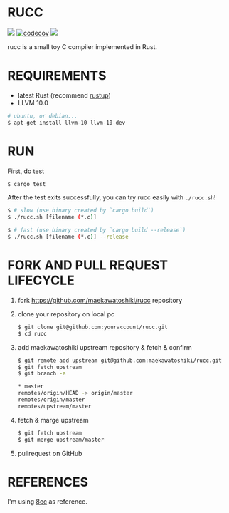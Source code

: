 # RUCC


[![](https://circleci.com/gh/maekawatoshiki/rucc/tree/master.svg?style=shield&circle-token=12276a02aa21f18324f9be74cbb922227b7c8551)](https://circleci.com/gh/maekawatoshiki/rucc)
[![codecov](https://codecov.io/gh/maekawatoshiki/rucc/branch/master/graph/badge.svg)](https://codecov.io/gh/maekawatoshiki/rucc)
[![](http://img.shields.io/badge/license-MIT-blue.svg)](./LICENSE)

rucc is a small toy C compiler implemented in Rust. 

# REQUIREMENTS

- latest Rust (recommend [rustup](https://www.rustup.rs/))
- LLVM 10.0
```sh
# ubuntu, or debian...
$ apt-get install llvm-10 llvm-10-dev
```

# RUN

First, do test

```sh
$ cargo test
```

After the test exits successfully, you can try rucc easily with ``./rucc.sh``!

```sh
$ # slow (use binary created by `cargo build`)
$ ./rucc.sh [filename (*.c)]

$ # fast (use binary created by `cargo build --release`)
$ ./rucc.sh [filename (*.c)] --release
```

# FORK AND PULL REQUEST LIFECYCLE

1. fork https://github.com/maekawatoshiki/rucc repository
2. clone your repository on local pc

    ```sh
    $ git clone git@github.com:youraccount/rucc.git
    $ cd rucc
    ```

3. add maekawatoshiki upstream repository & fetch & confirm

    ```sh
    $ git remote add upstream git@github.com:maekawatoshiki/rucc.git
    $ git fetch upstream
    $ git branch -a

    * master
    remotes/origin/HEAD -> origin/master
    remotes/origin/master
    remotes/upstream/master
    ```

4. fetch & marge upstream

    ```sh
    $ git fetch upstream
    $ git merge upstream/master
    ```

5. pullrequest on GitHub

# REFERENCES

I'm using [8cc](https://github.com/rui314/8cc) as reference.
